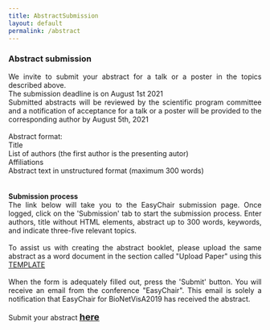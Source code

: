 ```yaml
---
title: AbstractSubmission
layout: default
permalink: /abstract
---
```


### Abstract submission
<p align="justify">We invite to submit your abstract for a talk or a poster in the topics described above.<br />
The submission deadline is on August 1st 2021<br />
Submitted abstracts will be reviewed by the scientific program committee and a notification of acceptance for a talk or a poster will be provided to the corresponding author by August 5th, 2021<br />
<br />
Abstract format:<br />
Title<br />
List of authors (the first author is the presenting autor)<br />
Affiliations<br />
Abstract text in unstructured format (maximum 300 words)<br />
<br />
<br />
<strong>Submission process</strong><br />
The link below will take you to the EasyChair submission page. Once logged, click on the 'Submission' tab to start the submission process. Enter authors, title without HTML elements, abstract up to 300 words, keywords, and indicate three-five relevant topics.<br />
<br />
To assist us with creating the abstract booklet, please upload the same abstract as a word document in the section called "Upload Paper" using this 
<a href="/AbstractTemplate_BioNetVisA.docx">TEMPLATE</a><br />
<br />
When the form is adequately filled out, press the 'Submit' button. You will receive an email from the conference "EasyChair". This email is solely a notification that EasyChair for BioNetVisA2019 has received the abstract.<br />
<br />
Submit your abstract <font size="+1"><u><b><a href="https://easychair.org/conferences/?conf=bionetvisa2021">here</a></b></u></font><br />
</p>

